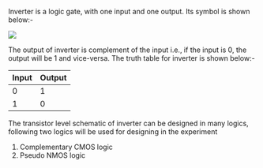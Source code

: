  Inverter is a logic gate, with one input and one output. Its symbol is shown below:-

<img src="images/not.jp">

The output of inverter is complement of the input i.e., if the input is 0, the output will be 1 and vice-versa. The truth table for inverter is shown below:- 

|Input | Output |
|------|--------|
|0     | 	1     |
|1     |	0     |

The transistor level schematic of inverter can be designed in many logics, following two logics will be used for designing in the experiment

  1. Complementary CMOS logic
  2. Pseudo NMOS logic

